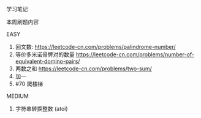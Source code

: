 学习笔记


本周刷题内容

EASY
1. 回文数: https://leetcode-cn.com/problems/palindrome-number/
2. 等价多米诺骨牌对的数量 https://leetcode-cn.com/problems/number-of-equivalent-domino-pairs/
3. 两数之和 https://leetcode-cn.com/problems/two-sum/
4. 加一
5. #70 爬楼梯

MEDIUM
1. 字符串转换整数 (atoi)